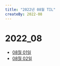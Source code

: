 ```yaml
---
title: "2022년 08월 TIL"
createBy: 2022-08
---
```


# 2022_08
 - [08월 01일](/sdhs/2208/220801.md)
 - [08월 02일](/sdhs/2208/220802.md)